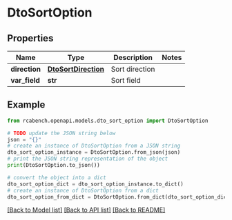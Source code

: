 # DtoSortOption


## Properties

Name | Type | Description | Notes
------------ | ------------- | ------------- | -------------
**direction** | [**DtoSortDirection**](DtoSortDirection.md) | Sort direction | 
**var_field** | **str** | Sort field | 

## Example

```python
from rcabench.openapi.models.dto_sort_option import DtoSortOption

# TODO update the JSON string below
json = "{}"
# create an instance of DtoSortOption from a JSON string
dto_sort_option_instance = DtoSortOption.from_json(json)
# print the JSON string representation of the object
print(DtoSortOption.to_json())

# convert the object into a dict
dto_sort_option_dict = dto_sort_option_instance.to_dict()
# create an instance of DtoSortOption from a dict
dto_sort_option_from_dict = DtoSortOption.from_dict(dto_sort_option_dict)
```
[[Back to Model list]](../README.md#documentation-for-models) [[Back to API list]](../README.md#documentation-for-api-endpoints) [[Back to README]](../README.md)


